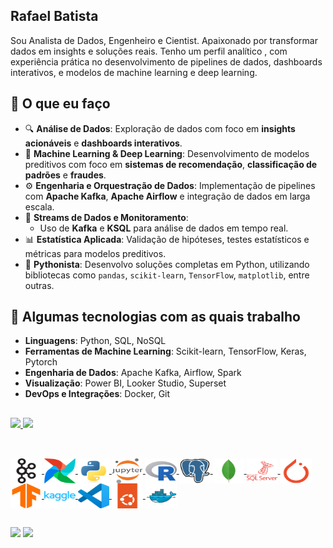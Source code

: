 ## Rafael Batista

Sou Analista de Dados, Engenheiro e Cientist. Apaixonado por transformar dados em insights e soluções reais. Tenho um perfil analítico , com experiência prática no desenvolvimento de pipelines de dados, dashboards interativos, e modelos de machine learning e deep learning.

## 💼 O que eu faço

- 🔍 **Análise de Dados**: Exploração de dados com foco em **insights acionáveis** e **dashboards interativos**.
- 🧠 **Machine Learning & Deep Learning**: Desenvolvimento de modelos preditivos com foco em **sistemas de recomendação**, **classificação de padrões** e **fraudes**.
- ⚙️ **Engenharia e Orquestração de Dados**: Implementação de pipelines com **Apache Kafka**, **Apache Airflow** e integração de dados em larga escala.
- 📡 **Streams de Dados e Monitoramento**:
  - Uso de **Kafka** e **KSQL** para análise de dados em tempo real.
- 📊 **Estatística Aplicada**: Validação de hipóteses, testes estatísticos e métricas para modelos preditivos.
- 🐍 **Pythonista**: Desenvolvo soluções completas em Python, utilizando bibliotecas como `pandas`, `scikit-learn`, `TensorFlow`, `matplotlib`, entre outras.

## 🚀 Algumas tecnologias com as quais trabalho

- **Linguagens**: Python, SQL, NoSQL
- **Ferramentas de Machine Learning**: Scikit-learn, TensorFlow, Keras, Pytorch
- **Engenharia de Dados**: Apache Kafka, Airflow, Spark
- **Visualização**: Power BI, Looker Studio, Superset
- **DevOps e Integrações**: Docker, Git

##

<div>
    <a href="https://github.com/faelk8/">
    <img height="180em" src="https://github-readme-stats.vercel.app/api?username=faelk8&theme=dark&show_icons=true&include_all_commits=truet"/)>
    <img height="180em" src="https://github-readme-stats.vercel.app/api/top-langs/?username=faelk8&theme=dark&layout=compact&langs_count16&"/>
</div>
      
##        
<div style="display: inline_block"><br>
    <img align="center" alt="Rafael-Kafka" height="40" width="50" src="https://github.com/devicons/devicon/blob/master/icons/apachekafka/apachekafka-original.svg">
    <img align="center" alt="Rafael-Airflow" height="40" width="50" src="https://github.com/devicons/devicon/blob/master/icons/apacheairflow/apacheairflow-original.svg">
    <img align="center" alt="Rafael-Python" height="40" width="50" src="https://raw.githubusercontent.com/devicons/devicon/master/icons/python/python-original.svg">
    <img align="center" alt="Rafael-Jupyter" height="40" width="50" src="https://github.com/devicons/devicon/blob/master/icons/jupyter/jupyter-original-wordmark.svg">
    <img align="center" alt="Rafael-R" height="40" width="50" src="https://github.com/devicons/devicon/blob/master/icons/r/r-original.svg">  
    <img align="center" alt="Rafael-Postgresql" height="40" width="50" src="https://github.com/devicons/devicon/blob/master/icons/postgresql/postgresql-original.svg">
    <img align="center" alt="Rafael-Mongo" height="40" width="50" src="https://github.com/devicons/devicon/blob/master/icons/mongodb/mongodb-original.svg">
    <img align="center" alt="Rafael-Sqlserver" height="40" width="50" src="https://github.com/devicons/devicon/blob/master/icons/microsoftsqlserver/microsoftsqlserver-plain-wordmark.svg"> 
    <img align="center" alt="Rafael-PyTorch" height="40" width="50" src="https://github.com/devicons/devicon/blob/master/icons/pytorch/pytorch-original.svg">
    <img align="center" alt="Rafael-TensorFlow" height="40" width="50" src="https://github.com/devicons/devicon/blob/master/icons/tensorflow/tensorflow-original.svg">
    <img align="center" alt="Rafael-Kaggle" height="40" width="50" src="https://github.com/devicons/devicon/blob/master/icons/kaggle/kaggle-original-wordmark.svg">
    <img align="center" alt="Rafael-VS" height="40" width="50" src="https://github.com/devicons/devicon/blob/master/icons/vscode/vscode-original.svg">
    <img align="center" alt="Rafael-Ubuntu" height="40" width="50" src="https://github.com/devicons/devicon/blob/master/icons/ubuntu/ubuntu-original.svg">
    <img align="center" alt="Rafael-Docker" height="40" width="50" src="https://github.com/devicons/devicon/blob/master/icons/docker/docker-original.svg">
</div>

##

<div> 
    <a href="https://www.linkedin.com/in/rbtista/" target="_blank"><img src="https://img.shields.io/badge/-LinkedIn-%230077B5?style=for-the-badge&logo=linkedin&logoColor=white" target="_blank"></a>  
    <a href="https://www.kaggle.com/faelk8" target="_blank"><img src="https://img.shields.io/badge/Kaggle-20BEFF?style=for-the-badge&logo=Kaggle&logoColor=white" target="_blank"></a>   
</div>
